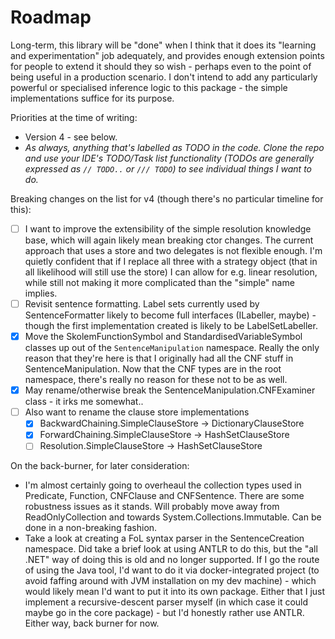 ﻿# Roadmap

Long-term, this library will be "done" when I think that it does its "learning and experimentation" job adequately, and provides enough extension points for people to extend it should they so wish - perhaps even to the point of being useful in a production scenario.
I don't intend to add any particularly powerful or specialised inference logic to this package - the simple implementations suffice for its purpose.

Priorities at the time of writing:

* Version 4 - see below.
* *As always, anything that's labelled as TODO in the code. Clone the repo and use your IDE's TODO/Task list functionality (TODOs are generally expressed as `// TODO..` or `/// TODO`) to see individual things I want to do.*

Breaking changes on the list for v4 (though there's no particular timeline for this):

* [ ] I want to improve the extensibility of the simple resolution knowledge base, which will again likely mean breaking ctor changes.
The current approach that uses a store and two delegates is not flexible enough.
I'm quietly confident that if I replace all three with a strategy object (that in all likelihood will still use the store) I can allow for e.g. linear resolution, while still not making it more complicated than the "simple" name implies.
* [ ] Revisit sentence formatting. 
Label sets currently used by SentenceFormatter likely to become full interfaces (ILabeller, maybe) - though the first implementation created is likely to be LabelSetLabeller.
* [x] Move the SkolemFunctionSymbol and StandardisedVariableSymbol classes up out of the `SentenceManipulation` namespace.
Really the only reason that they're here is that I originally had all the CNF stuff in SentenceManipulation.
Now that the CNF types are in the root namespace, there's really no reason for these not to be as well.
* [x] May rename/otherwise break the SentenceManipulation.CNFExaminer class - it irks me somewhat..
* [ ] Also want to rename the clause store implementations
  * [x] BackwardChaining.SimpleClauseStore -> DictionaryClauseStore
  * [x] ForwardChaining.SimpleClauseStore -> HashSetClauseStore
  * [ ] Resolution.SimpleClauseStore -> HashSetClauseStore

On the back-burner, for later consideration:

* I'm almost certainly going to overheaul the collection types used in Predicate, Function, CNFClause and CNFSentence.
There are some robustness issues as it stands. Will probably move away from ReadOnlyCollection and towards System.Collections.Immutable.
Can be done in a non-breaking fashion.
* Take a look at creating a FoL syntax parser in the SentenceCreation namespace.
Did take a brief look at using ANTLR to do this, but the "all .NET" way of doing this is old and no longer supported.
If I go the route of using the Java tool, I'd want to do it via docker-integrated project (to avoid faffing around with JVM installation on my dev machine) - which would likely mean I'd want to put it into its own package.
Either that I just implement a recursive-descent parser myself (in which case it could maybe go in the core package) - but I'd honestly rather use ANTLR.
Either way, back burner for now.
